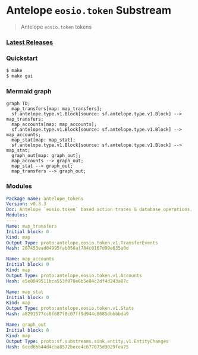 # Antelope `eosio.token` Substream

> Antelope `eosio.token` tokens

### [Latest Releases](https://github.com/pinax-network/substreams-antelope-tokens/releases)

### Quickstart

```bash
$ make
$ make gui
```

### Mermaid graph

```mermaid
graph TD;
  map_transfers[map: map_transfers];
  sf.antelope.type.v1.Block[source: sf.antelope.type.v1.Block] --> map_transfers;
  map_accounts[map: map_accounts];
  sf.antelope.type.v1.Block[source: sf.antelope.type.v1.Block] --> map_accounts;
  map_stat[map: map_stat];
  sf.antelope.type.v1.Block[source: sf.antelope.type.v1.Block] --> map_stat;
  graph_out[map: graph_out];
  map_accounts --> graph_out;
  map_stat --> graph_out;
  map_transfers --> graph_out;
```

### Modules

```yaml
Package name: antelope_tokens
Version: v0.3.3
Doc: Antelope `eosio.token` based action traces & database operations.
Modules:
----
Name: map_transfers
Initial block: 0
Kind: map
Output Type: proto:antelope.eosio.token.v1.TransferEvents
Hash: 207453ead04995fab056af784c0167d99e635a0d

Name: map_accounts
Initial block: 0
Kind: map
Output Type: proto:antelope.eosio.token.v1.Accounts
Hash: e5e8049511bca553f070e6b5e84c2df4d243a87c

Name: map_stat
Initial block: 0
Kind: map
Output Type: proto:antelope.eosio.token.v1.Stats
Hash: a8291577cc0f687f8c07ff9d944c8685dbbbbda9

Name: graph_out
Initial block: 0
Kind: map
Output Type: proto:sf.substreams.sink.entity.v1.EntityChanges
Hash: 6ccd6bb44d4cba8572bece4c677075d3029fea75
```

